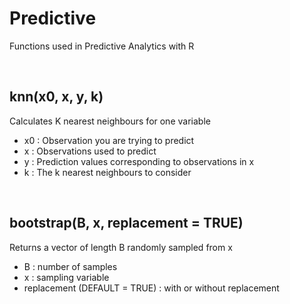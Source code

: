 # Predictive
Functions used in Predictive Analytics with R <br>

<br>

## knn(x0, x, y, k)
Calculates K nearest neighbours for one variable <br>
- x0 : Observation you are trying to predict
- x : Observations used to predict
- y : Prediction values corresponding to observations in x
- k : The k nearest neighbours to consider

<br>

## bootstrap(B, x, replacement = TRUE)
Returns a vector of length B randomly sampled from x
- B : number of samples
- x : sampling variable
- replacement (DEFAULT = TRUE) : with or without replacement